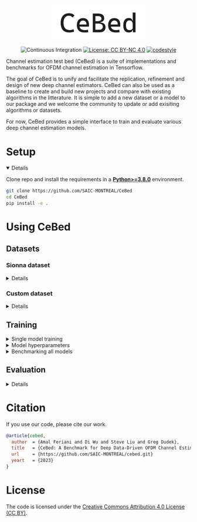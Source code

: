 <div align='center'>
<p align='center'>
  <img width='50%' src='./.assets/banner.png' />
</p>


![Continuous Integration](https://github.com/SAIC-MONTREAL/CeBed/actions/workflows/python-package.yml/badge.svg)
[![License: CC BY-NC 4.0](https://img.shields.io/badge/License-CC_BY--NC_4.0-blue.svg)](https://creativecommons.org/licenses/by-nc/4.0/)
[![codestyle](https://img.shields.io/badge/code%20style-black-000000.svg)](https://github.com/psf/black)

</div>

Channel estimation test bed (CeBed) is a suite of implementations and benchmarks for OFDM channel estimation in Tensorflow.

The goal of CeBed is to unify and facilitate the replication, refinement and design of new deep channel estimators. CeBed can also be used as a baseline to create and build new projects and compare with existing algorithms in the litterature. It is simple to add a new dataset or a model to our package and we welcome the community to update or add exisiting algorithms or datasets.

For now, CeBed provides a simple interface to train and evaluate various deep channel estimation models.

# Setup

<details open>

Clone repo and install the requirements in a [**Python>=3.8.0**](https://www.python.org/) environment.
```bash
git clone https://github.com/SAIC-MONTREAL/CeBed
cd CeBed
pip install -e .
```
</details>

<!--# Setup
CeBed can be installed as follows
-->

# Using CeBed
## Datasets
### Sionna dataset
<details>
For now, CeBed uses the link-level simulator [Sionna](https://nvlabs.github.io/sionna/) for data generation. CeBed provides an interface to generate datasets using different channel models, system parameters, pilot patterns, etc.

Here is an example to generate a `SISO` dataset using one SNR level (by default = 0 dB) :
```bash
python scripts/generate_datasets_from_sionna.py --size 10000 --num_rx_antennas 1 --path_loss
```
The generated dataset contains:
- `x`: Transmitted symbols, a complex tensor with shape `[batch_size, num_tx, num_tx_ant, num_ofdm_symbols, num_subcarriers]`
- `h`: The channel impulse response, a complex tensor with shape `[batch size, num_rx, num_rx_ant, num_tx, num_tx_ant, num_ofdm_symbols, num_subcarriers]`
- `y`: The received symbols, a complex tensor with shape `[batch size, num_rx, num_rx_ant, num_ofdm_symbols, num_subcarriers]`

Here is another example on how to generate a multi-domain dataset where each SNR level is a different domain:
```bash
python scripts/generate_datasets_from_sionna.py --size 10000 --scenario umi --num_rx_antennas 1 --path_loss --num_domains 5 start_ds 0 end_ds 25
```
</details>

### Custom dataset
<details>
It is easy to add a new dataset to CeBed. The dataset can be generated offline using any link-level simulator like MATLAB.

Please check the tutorial in [notebooks/cusotm_dataset.ipynb](notebooks/custom_dataset.ipynb), detailing how to use CeBed with your dataset.
</details>

## Training

<details>
<summary>Single model training</summary>

The command below will train and evaluate a single model
```bash
python scripts/train.py --experiment_name EXPERIMENT_NAME --seed SEED --data_dir DATADIR --epochs 100 --dataset_name SionnaOfflineMD --model_name ReEsNet --input_type low
```
</details>

<details>
<summary>Model hyperparameters</summary>

The model hyperprameters are defined in `yaml` files under [hyperparams](./hyperparams).
Make sure that the `EXPERIMENT_NAME` exists in the yaml files of the model(s) you would like to train.
Here is an example configuration of the [ReEsNet model](./hyperparams/ReEsNet.yaml):
```yaml
MyExperimentName:
  default:
    hidden_size: 16
    input_type: low
    kernel_size: 3
    lr: 0.001
    n_blocks: 4
    upsamling_mode: deconv
```
</details>

<details>
<summary>Benchmarking all models</summary>

To reproduce the benchamrking results from our paper:
```python
python scripts/benchmark.py --seed SEED --data_dir DATADIR --epochs 100 --experiment_name EXPERIMENT_NAME --gpus GPU_IDS
```

**Note**: The model inputs and outputs are expects to have the following shape `[batch_size, num_ofdm_symbols, num_ofdm_subcarriers, num_channels]` where `num_channels = num_rx_ant*num_tx*2`.

</details>

## Evaluation
<details>
**Evaluate a trained model**

To evaluate a model trained with CeBed,
```
python scripts/evaluate.py PATH_TO_MODEL
```

**Evaluate model and baselines**

You can provide a list of baselines to compare the model to :
```
python scripts/evaluate.py PATH_TO_MODEL LS LMMSE ALMMSE
```
</details>


# Citation
If you use our code, please cite our work.
```bibtex
@article{cebed,
  author  = {Amal Feriani and Di Wu and Steve Liu and Greg Dudek},
  title   = {CeBed: A Benchmark for Deep Data-Driven OFDM Channel Estimation},
  url     = {https://github.com/SAIC-MONTREAL/cebed.git}
  yeart   = {2023}
}
```

# License

The code is licensed under the [Creative Commons Attribution 4.0 License (CC BY)](https://creativecommons.org/licenses/by/4.0/).
